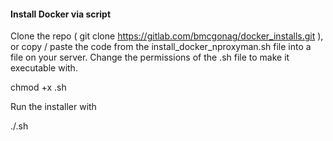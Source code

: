 #### Install Docker via script

Clone the repo ( git clone https://gitlab.com/bmcgonag/docker_installs.git ), or copy / paste the code from the install_docker_nproxyman.sh file into a file on your server.
Change the permissions of the .sh file to make it executable with.

chmod +x <your-new-file>.sh

Run the installer with

./<your-new-file>.sh

